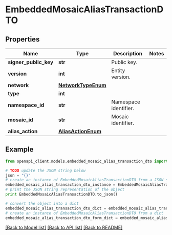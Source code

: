 # EmbeddedMosaicAliasTransactionDTO


## Properties

Name | Type | Description | Notes
------------ | ------------- | ------------- | -------------
**signer_public_key** | **str** | Public key. | 
**version** | **int** | Entity version. | 
**network** | [**NetworkTypeEnum**](NetworkTypeEnum.md) |  | 
**type** | **int** |  | 
**namespace_id** | **str** | Namespace identifier. | 
**mosaic_id** | **str** | Mosaic identifier. | 
**alias_action** | [**AliasActionEnum**](AliasActionEnum.md) |  | 

## Example

```python
from openapi_client.models.embedded_mosaic_alias_transaction_dto import EmbeddedMosaicAliasTransactionDTO

# TODO update the JSON string below
json = "{}"
# create an instance of EmbeddedMosaicAliasTransactionDTO from a JSON string
embedded_mosaic_alias_transaction_dto_instance = EmbeddedMosaicAliasTransactionDTO.from_json(json)
# print the JSON string representation of the object
print EmbeddedMosaicAliasTransactionDTO.to_json()

# convert the object into a dict
embedded_mosaic_alias_transaction_dto_dict = embedded_mosaic_alias_transaction_dto_instance.to_dict()
# create an instance of EmbeddedMosaicAliasTransactionDTO from a dict
embedded_mosaic_alias_transaction_dto_form_dict = embedded_mosaic_alias_transaction_dto.from_dict(embedded_mosaic_alias_transaction_dto_dict)
```
[[Back to Model list]](../README.md#documentation-for-models) [[Back to API list]](../README.md#documentation-for-api-endpoints) [[Back to README]](../README.md)


